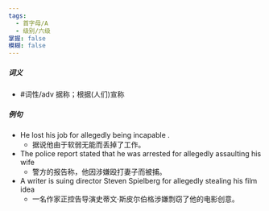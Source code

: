 ```yaml
---
tags:
  - 首字母/A
  - 级别/六级
掌握: false
模糊: false
---
```

##### 词义
- #词性/adv  据称；根据(人们)宣称
##### 例句
- He lost his job for allegedly being incapable .
	- 据说他由于软弱无能而丢掉了工作。
- The police report stated that he was arrested for allegedly assaulting his wife
	- 警方的报告称，他因涉嫌殴打妻子而被捕。
- A writer is suing director Steven Spielberg for allegedly stealing his film idea
	- 一名作家正控告导演史蒂文·斯皮尔伯格涉嫌剽窃了他的电影创意。
